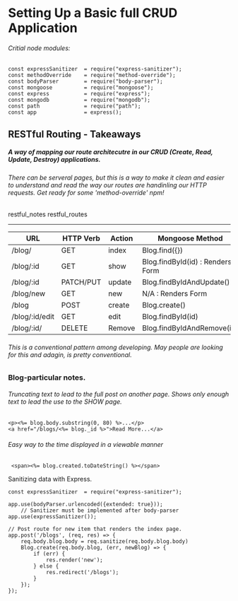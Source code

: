 # Setting Up a Basic full CRUD Application
###### Critial node modules: 
```
const expressSanitizer  = require("express-sanitizer");
const methodOverride    = require("method-override");
const bodyParser        = require("body-parser");
const mongoose          = require("mongoose");
const express           = require("express");
const mongodb           = require("mongodb");
const path              = require("path");
const app               = express();
```



## RESTful Routing - Takeaways

##### A way of mapping our route architecutre in our CRUD (Create, Read, Update, Destroy) applications.
###### There can be serveral pages, but this is a way to make it clean and easier to understand and read the way our routes are handinling our HTTP requests. Get ready for some 'method-override' npm!

  restful_notes restful_routes 
  ___

| **URL** | **HTTP Verb** |  **Action**| **Mongoose Method**|
|------------|-------------|------------|------------|
| /blog/         | GET       | index    | Blog.find({}) 
| /blog/:id      | GET       | show     | Blog.findById(id) : Renders Form
| /blog/:id      | PATCH/PUT | update   | Blog.findByIdAndUpdate()
| /blog/new      | GET       | new      | N/A : Renders Form
| /blog          | POST      | create   | Blog.create()
| /blog/:id/edit | GET       | edit     | Blog.findById(id)
| /blog/:id/     | DELETE    | Remove   | Blog.findByIdAndRemove(id)



###### This is a conventional pattern among developing. May people are looking for this and adagin, is pretty conventional.




### Blog-particular notes.

###### Truncating text to lead to the full post on another page. Shows only enough text  to lead the use to the SHOW page.

```
<p><%= blog.body.substring(0, 80) %>...</p>
<a href="/blogs/<%= blog._id %>">Read More...</a>
```

###### Easy way to the time displayed in a viewable manner 

```
 <span><%= blog.created.toDateString() %></span>
```

Sanitizing data with Express.
```
const expressSanitizer  = require("express-sanitizer");

app.use(bodyParser.urlencoded({extended: true}));
    // Sanitizer must be implemented after body-parser
app.use(expressSanitizer());

// Post route for new item that renders the index page.
app.post('/blogs', (req, res) => {
    req.body.blog.body = req.sanitize(req.body.blog.body)
    Blog.create(req.body.blog, (err, newBlog) => {
        if (err) {
            res.render('new');
        } else {
            res.redirect('/blogs');
        }
    });
});
```